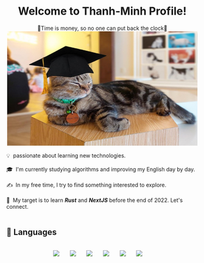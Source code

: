 <h1 align="center">Welcome to Thanh-Minh Profile!</h1>

<div align="center">	
👊Time is money, so no one can put back the clock👊</div>

<div align="center">
	<img src = 'https://github.com/98thanhnhu98/Thanh-Minh/blob/main/assets/meme1.jpg' height='300' width='500'/>
</div>

💡 &nbsp;passionate about learning new technologies.<br/><br/>
🎓 &nbsp;I'm currently studying algorithms and improving my English day by day.<br/><br/>
✍️ &nbsp;In my free time, I try to find something interested to explore.<br/><br/>
📌 &nbsp;My target is to learn ***Rust*** and ***NextJS*** before the end of 2022. Let's connect.<br/>
<br/>

## 🧬 Languages

<br/>

<div align="center">
	<img src = 'https://github.com/maemreyo/maemreyo/blob/main/assets/logo/js.png' height='50'/>&nbsp;&nbsp;&nbsp;&nbsp;&nbsp;&nbsp;
	<img src = 'https://github.com/maemreyo/maemreyo/blob/main/assets/logo/ts.png' height='50'/>&nbsp;&nbsp;&nbsp;&nbsp;&nbsp;&nbsp;
	<img src = 'https://github.com/maemreyo/maemreyo/blob/main/assets/logo/html.png' height='50'/>&nbsp;&nbsp;&nbsp;&nbsp;&nbsp;&nbsp;
	<img src = 'https://github.com/maemreyo/maemreyo/blob/main/assets/logo/css.png' height='50'/>&nbsp;&nbsp;&nbsp;&nbsp;&nbsp;&nbsp;
	<img src = 'https://github.com/maemreyo/maemreyo/blob/main/assets/logo/md.png' height='50'/>&nbsp;&nbsp;&nbsp;&nbsp;&nbsp;&nbsp;
	<img src = 'https://github.com/maemreyo/maemreyo/blob/main/assets/logo/rust.jpeg' height='50'/>&nbsp;&nbsp;&nbsp;&nbsp;&nbsp;&nbsp;
</div>
